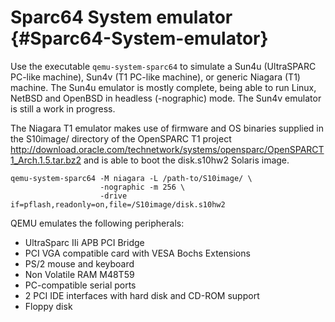 # Sparc64 System emulator {#Sparc64-System-emulator}

Use the executable `qemu-system-sparc64` to simulate a Sun4u (UltraSPARC
PC-like machine), Sun4v (T1 PC-like machine), or generic Niagara (T1)
machine. The Sun4u emulator is mostly complete, being able to run Linux,
NetBSD and OpenBSD in headless (-nographic) mode. The Sun4v emulator is
still a work in progress.

The Niagara T1 emulator makes use of firmware and OS binaries supplied
in the S10image/ directory of the OpenSPARC T1 project
<http://download.oracle.com/technetwork/systems/opensparc/OpenSPARCT1_Arch.1.5.tar.bz2>
and is able to boot the disk.s10hw2 Solaris image.

    qemu-system-sparc64 -M niagara -L /path-to/S10image/ \
                        -nographic -m 256 \
                        -drive if=pflash,readonly=on,file=/S10image/disk.s10hw2

QEMU emulates the following peripherals:

-   UltraSparc IIi APB PCI Bridge
-   PCI VGA compatible card with VESA Bochs Extensions
-   PS/2 mouse and keyboard
-   Non Volatile RAM M48T59
-   PC-compatible serial ports
-   2 PCI IDE interfaces with hard disk and CD-ROM support
-   Floppy disk
